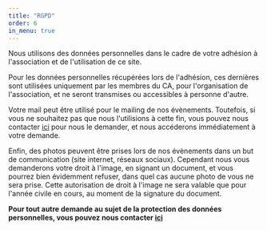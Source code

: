```yaml
---
title: "RGPD"
order: 6
in_menu: true
---
```

Nous utilisons des données personnelles dans le cadre de votre adhésion à l'association et de l'utilisation de ce site.


Pour les données personnelles récupérées lors de l'adhésion, ces dernières sont utilisées uniquement par les membres du CA, pour l'organisation de l'association, et ne seront transmises ou accessibles à personne d'autre.


Votre mail peut être utilisé pour le mailing de nos évènements. Toutefois, si vous ne souhaitez pas que nous l'utilisions à cette fin, vous pouvez nous contacter [ici](https://felides-jdr.fr/contact.html) pour nous le demander, et nous accéderons immédiatement à votre demande.


Enfin, des photos peuvent être prises lors de nos évènements dans un but de communication (site internet, réseaux sociaux). Cependant nous vous demanderons votre droit à l'image, en signant un document, et vous pourrez bien évidemment refuser, dans quel cas aucune photo de vous ne sera prise. Cette autorisation de droit à l'image ne sera valable que pour l'année civile en cours, au moment de la signature du document.

**Pour tout autre demande au sujet de la protection des données personnelles, vous pouvez nous contacter [ici](https://felides-jdr.fr/contact.html)** 